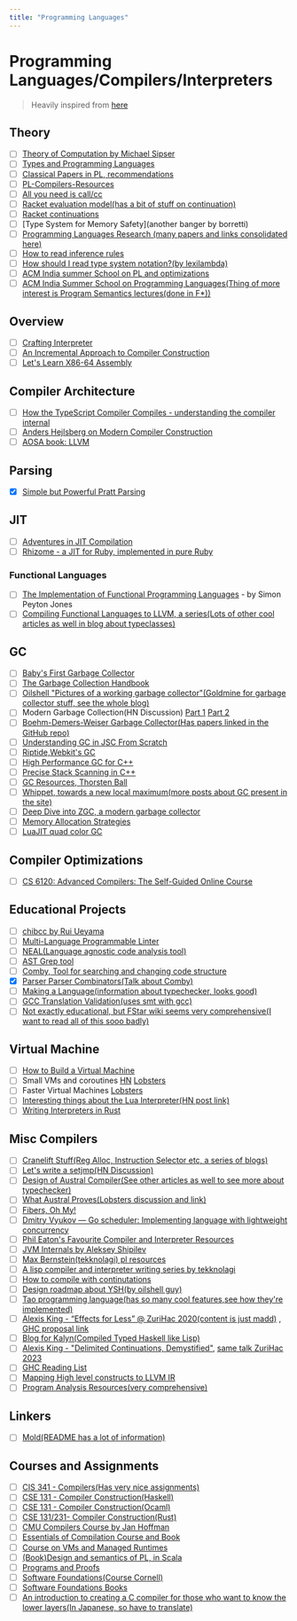 ```yaml
---
title: "Programming Languages"
---
```


# Programming Languages/Compilers/Interpreters

> Heavily inspired from
> [here](https://github.com/LesleyLai/learning/blob/main/pl.md)

## Theory

- [ ] [Theory of Computation by Michael Sipser](https://ocw.mit.edu/courses/mathematics/18-404j-theory-of-computation-fall-2020/)
- [ ] [Types and Programming Languages](https://mitpress.mit.edu/books/types-and-programming-languages)
- [ ] [Classical Papers in PL, recommendations](https://www.pls-lab.org/en/Classic_Papers_in_PL)
- [ ] [PL-Compilers-Resources](https://github.com/shining1984/PL-Compiler-Resource)
- [ ] [All you need is call/cc](http://pvk.ca/Blog/2013/09/19/all-you-need-is-call-slash-cc/)
- [ ] [Racket evaluation model(has a bit of stuff on continuation)](https://docs.racket-lang.org/reference/eval-model.html)
- [ ] [Racket continuations](https://docs.racket-lang.org/reference/cont.html)
- [ ] [Type System for Memory Safety](another banger by borretti)
- [ ] [Programming Languages Research (many papers and links consolidated here)](https://github.com/imteekay/programming-language-research)
- [ ] [How to read inference rules](https://cohost.org/prophet/post/2248211-how-to-read-inferenc)
- [ ] [How should I read type system notation?(by lexilambda)](https://langdev.stackexchange.com/questions/2692/how-should-i-read-type-system-notation/2693#2693)
- [ ] [ACM India summer School on PL and optimizations](https://archive.nptel.ac.in/courses/128/106/128106018/)
- [ ] [ACM India Summer School on Programming Languages(Thing of more interest is Program Semantics lectures(done in F\*))](https://archive.nptel.ac.in/courses/128/106/128106013/)

## Overview

- [ ] [Crafting Interpreter](http://www.craftinginterpreters.com/)
- [ ] [An Incremental Approach to Compiler Construction](http://scheme2006.cs.uchicago.edu/11-ghuloum.pdf)
- [ ] [Let's Learn X86-64 Assembly](https://gpfault.net/posts/asm-tut-3.txt.html?s=08)

## Compiler Architecture

- [ ] [How the TypeScript Compiler Compiles - understanding the compiler internal](https://www.cs.cornell.edu/courses/cs6120/2020fa/self-guided/)
- [ ] [Anders Hejlsberg on Modern Compiler Construction](https://youtu.be/wSdV1M7n4gQ)
- [ ] [AOSA book: LLVM](https://aosabook.org/en/llvm.html)

## Parsing

- [x] [Simple but Powerful Pratt Parsing](https://matklad.github.io/2020/04/13/simple-but-powerful-pratt-parsing.html)

## JIT

- [ ] [Adventures in JIT Compilation](https://eli.thegreenplace.net/2017/adventures-in-jit-compilation-part-1-an-interpreter/)
- [ ] [Rhizome - a JIT for Ruby, implemented in pure Ruby](https://github.com/chrisseaton/rhizome)

### Functional Languages

- [ ] [The Implementation of Functional Programming Languages](https://www.microsoft.com/en-us/research/wp-content/uploads/1987/01/slpj-book-1987-small.pdf) -
      by Simon Peyton Jones
- [ ] [Compiling Functional Languages to LLVM, a series(Lots of other cool articles as well in blog about typeclasses)](https://danieljharvey.github.io/posts/2023-02-08-llvm-compiler-part-1.html)

## GC

- [ ] [Baby's First Garbage Collector](http://journal.stuffwithstuff.com/2013/12/08/babys-first-garbage-collector/)
- [ ] [The Garbage Collection Handbook](https://gchandbook.org/)
- [ ] [Oilshell "Pictures of a working garbage collector"(Goldmine for garbage collector stuff, see the whole blog)](https://news.ycombinator.com/item?id=34350260)
- [ ] Modern Garbage Collection(HN Discussion)
      [Part 1](https://news.ycombinator.com/item?id=13218550)
      [Part 2](https://news.ycombinator.com/item?id=21770530)
- [ ] [Boehm-Demers-Weiser Garbage Collector(Has papers linked in the GitHub repo)](https://news.ycombinator.com/item?id=35023833)
- [ ] [Understanding GC in JSC From Scratch](https://webkit.org/blog/12967/understanding-gc-in-jsc-from-scratch/)
- [ ] [Riptide,Webkit's GC](https://webkit.org/blog/7122/introducing-riptide-webkits-retreating-wavefront-concurrent-garbage-collector/)
- [ ] [High Performance GC for C++](https://v8.dev/blog/high-performance-cpp-gc)
- [ ] [Precise Stack Scanning in C++](https://docs.google.com/document/d/1mF-IW2UDwFslAREeapnP8bgXAlLG_DScOVhuTo34gBQ/edit#heading=h.ft3eufkln61m)
- [ ] [GC Resources, Thorsten Ball](https://gist.github.com/mrnugget/1fe234da53f436a16029a0fcd014201d)
- [ ] [Whippet, towards a new local maximum(more posts about GC present in the site)](https://wingolog.org/archives/2023/02/07/whippet-towards-a-new-local-maximum)
- [ ] [Deep Dive into ZGC, a modern garbage collector](https://dl.acm.org/doi/abs/10.1145/3538532)
- [ ] [Memory Allocation Strategies](https://www.gingerbill.org/series/memory-allocation-strategies/)
- [ ] [LuaJIT quad color GC](https://web.archive.org/web/20220107060536/http://wiki.luajit.org/New-Garbage-Collector)

## Compiler Optimizations

- [ ] [CS 6120: Advanced Compilers: The Self-Guided Online Course](https://www.cs.cornell.edu/courses/cs6120/2020fa/self-guided/)

## Educational Projects

- [ ] [chibcc by Rui Ueyama ](https://github.com/rui314/chibicc)
- [ ] [Multi-Language Programmable Linter](https://lobste.rs/s/pyrmyn/i_made_multi_language_programmable)
- [ ] [NEAL(Language agnostic code analysis tool)](https://github.com/uber/NEAL)
- [ ] [AST Grep tool](https://github.com/ast-grep/ast-grep)
- [ ] [Comby, Tool for searching and changing code structure](https://github.com/comby-tools/comby)
- [x] [Parser Parser Combinators(Talk about Comby)](https://youtu.be/JMZLBB_BFNg)
- [ ] [Making a Language(information about typechecker, looks good)](https://thunderseethe.dev/series/making-a-language/)
- [ ] [GCC Translation Validation(uses smt with gcc)](https://kristerw.github.io/2022/09/13/translation-validation/)
- [ ] [Not exactly educational, but FStar wiki seems very comprehensive(I want to read all of this sooo badly)](https://github.com/FStarLang/FStar/wiki)

## Virtual Machine

- [ ] [How to Build a Virtual Machine](https://youtu.be/OjaAToVkoTw)
- [ ] Small VMs and coroutines
      [HN](https://news.ycombinator.com/item?id=34420959)
      [Lobsters](https://lobste.rs/s/jrp9gv/small_vms_coroutines)
- [ ] Faster Virtual Machines
      [Lobsters](https://lobste.rs/s/cczkdj/faster_virtual_machines_speeding_up)
- [ ] [Interesting things about the Lua Interpreter(HN post link)](https://news.ycombinator.com/item?id=34213715)
- [ ] [Writing Interpreters in Rust](https://rust-hosted-langs.github.io/book/introduction.html)

## Misc Compilers

- [ ] [Cranelift Stuff(Reg Alloc, Instruction Selector etc, a series of blogs)](https://cfallin.org/)
- [ ] [Let's write a setjmp(HN Discussion)](https://news.ycombinator.com/item?id=34760828)
- [ ] [Design of Austral Compiler(See other articles as well to see more about typechecker)](https://borretti.me/article/design-austral-compiler)
- [ ] [What Austral Proves(Lobsters discussion and link)](https://lobste.rs/s/t4ifza/what_austral_proves)
- [ ] [Fibers, Oh My!](https://graphitemaster.github.io/fibers/)
- [ ] [Dmitry Vyukov — Go scheduler: Implementing language with lightweight concurrency](https://youtu.be/-K11rY57K7k)
- [ ] [Phil Eaton's Favourite Compiler and Interpreter Resources](https://lists.eatonphil.com/compilers-and-interpreters.html)
- [ ] [JVM Internals by Aleksey Shipilev](https://shipilev.net/jvm/anatomy-quarks/)
- [ ] [Max Bernstein(tekknolagi) pl resources](https://bernsteinbear.com/pl-resources/)
- [ ] [A lisp compiler and interpreter writing series by tekknolagi](https://bernsteinbear.com/blog/lisp/)
- [ ] [How to compile with continutations](https://matt.might.net/articles/cps-conversion/)
- [ ] [Design roadmap about YSH(by oilshell guy)](http://www.oilshell.org/blog/2023/06/ysh-review.html)
- [ ] [Tao programming language(has so many cool features,see how they're implemented)](https://github.com/zesterer/tao)
- [ ] [Alexis King - “Effects for Less” @ ZuriHac 2020(content is just madd)](https://www.youtube.com/live/0jI-AlWEwYI?feature=share) , [GHC proposal link](https://github.com/ghc-proposals/ghc-proposals/pull/313)
- [ ] [Blog for Kalyn(Compiled Typed Haskell like Lisp)](https://intuitiveexplanations.com/tech/kalyn)
- [ ] [Alexis King - "Delimited Continuations, Demystified"](https://youtu.be/TE48LsgVlIU), [same talk ZuriHac 2023](https://youtu.be/DRFsodbxHQo)
- [ ] [GHC Reading List](https://gitlab.haskell.org/ghc/ghc/-/wikis/reading-list)
- [ ] [Mapping High level constructs to LLVM IR](https://github.com/f0rki/mapping-high-level-constructs-to-llvm-ir)
- [ ] [Program Analysis Resources(very comprehensive)](https://gist.github.com/MattPD/00573ee14bf85ccac6bed3c0678ddbef)

## Linkers

- [ ] [Mold(README has a lot of information)](https://github.com/rui314/mold)

## Courses and Assignments

- [ ] [CIS 341 - Compilers(Has very nice assignments) ](https://www.seas.upenn.edu/~cis341/current/)
- [ ] [CSE 131 - Compiler Construction(Haskell) ](https://podcast.ucsd.edu/watch/wi18/cse131_a00/5/screen)
- [ ] [CSE 131 - Compiler Construction(Ocaml) ](https://ucsd-cse131-f19.github.io/)
- [ ] [CSE 131/231- Compiler Construction(Rust)](https://ucsd-compilers-s23.github.io/index.html#schedule)
- [ ] [CMU Compilers Course by Jan Hoffman](https://www.cs.cmu.edu/~janh/courses/411/23/)
- [ ] [Essentials of Compilation Course and Book](https://github.com/IUCompilerCourse/Essentials-of-Compilation)
- [ ] [Course on VMs and Managed Runtimes](http://www.wolczko.com/CS294/)
- [ ] [(Book)Design and semantics of PL, in Scala](https://ps-tuebingen-courses.github.io/pl1-lecture-notes/01-intro/intro.html)
- [ ] [Programs and Proofs](https://kcsrk.info/cs6225_s21_iitm/)
- [ ] [Software Foundations(Course Cornell)](https://youtube.com/playlist?list=PLre5AT9JnKShFK9l9HYzkZugkJSsXioFs)
- [ ] [Software Foundations Books](https://softwarefoundations.cis.upenn.edu/index.html)
- [ ] [An introduction to creating a C compiler for those who want to know the lower layers(In Japanese, so have to translate)](https://www-sigbus-info.translate.goog/compilerbook?_x_tr_sl=auto&_x_tr_tl=en&_x_tr_hl=en)
